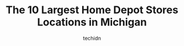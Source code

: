---
layout: ampstory
image: https://i0.wp.com/paketmu.com/wp-content/uploads/2023/06/the-home-depot-0-in-michigan-1686366196.jpeg?resize=640,853
author: techidn
featured: false
description: Explore the diverse Home Depot Store scene in Michigan, home to an incredible selection of 10 establishments catering to every taste. Whether youre in search of iconic favorites or undiscov
title: The 10 Largest Home Depot Stores Locations in Michigan
cover:
   title: The 10 Largest Home Depot Stores Locations in Michigan
   subtitle: RICKPATE
   background: https://paketmu.com/wp-content/uploads/2023/06/the-home-depot-0-in-michigan-1686366196.jpeg

pages: 
 - layout: thirds
   top: <h1>#1 The Home Depot</h1>
   bottom: "<p>Wow, Mr Leon and Mr John were so helpful to me in the lumber department. They need to be recognized for their customer service. These two gentlemen are worth the trip to </p>"
   background: https://paketmu.com/wp-content/uploads/2023/06/the-home-depot-1-in-michigan-1686366197.jpeg
   backgroundblur: true
 - layout: thirds
   top: <h1>#2 The Home Depot</h1>
   bottom: "<p>I actually really like this place,  but I ordered many, many, many bags of soil and compost in the morning, and waited ALL day for the text to come pick it up.  No text. </p>"
   background: https://paketmu.com/wp-content/uploads/2023/06/the-home-depot-2-in-michigan-1686366198.jpeg
   cta:
      link: https://paketmu.com/the-10-largest-home-depot-stores-locations-in-michigan/
      text: The 10 Largest Home Depot Stores Locations in Michigan
 - layout: thirds
   top: <h1>#3 The Home Depot</h1>
   bottom: "<p>I was looking for a bolt for my trailer which I had bought before from home depot Jacqueline spent 30 minutes looking for this bolt for me.She was determined to find this</p>"
   background: https://paketmu.com/wp-content/uploads/2023/06/the-home-depot-3-in-michigan-1686366200.jpeg
   cta:
      link: https://paketmu.com/the-10-largest-home-depot-stores-locations-in-michigan/
      text: The 10 Largest Home Depot Stores Locations in Michigan
 - layout: thirds
   top: <h1>#4 The Home Depot</h1>
   bottom: "<p>20500 13 Mile Rd, Roseville, MI 48066, United States</p>"
   background: https://images.unsplash.com/photo-1527066579998-dbbae57f45ce?ixlib=rb-4.0.3&ixid=MnwxMjA3fDB8MHxwaG90by1wYWdlfHx8fGVufDB8fHx8&auto=format&fit=crop&w=640&h=853&q=80
   cta:
      link: https://paketmu.com/the-10-largest-home-depot-stores-locations-in-michigan/
      text: The 10 Largest Home Depot Stores Locations in Michigan
 - layout: thirds
   top: <h1>#5 The Home Depot</h1>
   bottom: "<p>20300 Kelly Rd, Harper Woods, MI 48225, United States</p>"
   background: https://images.unsplash.com/photo-1620421680010-0766ff230392?ixlib=rb-4.0.3&ixid=MnwxMjA3fDB8MHxwaG90by1wYWdlfHx8fGVufDB8fHx8&auto=format&fit=crop&w=640&h=853&q=80
   cta:
      link: https://paketmu.com/the-10-largest-home-depot-stores-locations-in-michigan/
      text: The 10 Largest Home Depot Stores Locations in Michigan
 - layout: thirds
   top: <h1>#6 The Home Depot</h1>
   bottom: "<p>25451 Michigan Ave, Dearborn Heights, MI 48125, United States</p>"
   background: https://images.unsplash.com/photo-1574169208507-84376144848b?ixlib=rb-4.0.3&ixid=MnwxMjA3fDB8MHxwaG90by1wYWdlfHx8fGVufDB8fHx8&auto=format&fit=crop&w=640&h=853&q=80
   cta:
      link: https://paketmu.com/the-10-largest-home-depot-stores-locations-in-michigan/
      text: The 10 Largest Home Depot Stores Locations in Michigan
 - layout: thirds
   top: <h1>#7 The Home Depot</h1>
   bottom: "<p>39825 Ford Rd, Canton, MI 48187, United States</p>"
   background: https://images.unsplash.com/photo-1608411404720-c8f0417bcdba?ixlib=rb-4.0.3&ixid=MnwxMjA3fDB8MHxwaG90by1wYWdlfHx8fGVufDB8fHx8&auto=format&fit=crop&w=640&h=853&q=80
   cta:
      link: https://paketmu.com/the-10-largest-home-depot-stores-locations-in-michigan/
      text: The 10 Largest Home Depot Stores Locations in Michigan
 - layout: thirds
   middle: Continue reading...
   background: https://images.unsplash.com/photo-1527067829737-402993088e6b?ixlib=rb-4.0.3&ixid=MnwxMjA3fDB8MHxwaG90by1wYWdlfHx8fGVufDB8fHx8&auto=format&fit=crop&w=640&h=853&q=80
   cta:
      link: https://paketmu.com/the-10-largest-home-depot-stores-locations-in-michigan/
      text: The 10 Largest Home Depot Stores Locations in Michigan
      
---